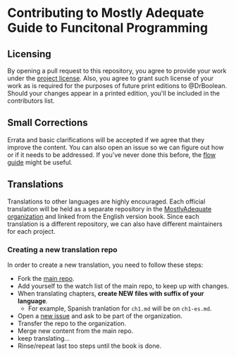 

# Contributing to Mostly Adequate Guide to Funcitonal Programming

## Licensing

By opening a pull request to this repository, you agree to provide your work under the [project license](LICENSE.md). Also, you agree to grant such license of your work as is required for the purposes of future print editions to @DrBoolean. Should your changes appear in a printed edition, you'll be included in the contributors list.

## Small Corrections

Errata and basic clarifications will be accepted if we agree that they improve the content. You can also open an issue so we can figure out how or if it needs to be addressed. If you've never done this before, the [flow guide](https://guides.github.com/introduction/flow/) might be useful.

## Translations

Translations to other languages are highly encouraged. Each official translation will be held as a separate repository in the [MostlyAdequate organization](https://github.com/MostlyAdequate) and linked from the English version book.
Since each translation is a different repository, we can also have different maintainers for each project.

### Creating a new translation repo

In order to create a new translation, you need to follow these steps:

* Fork the [main repo](https://github.com/MostlyAdequate/mostly-adequate-guide).
* Add yourself to the watch list of the main repo, to keep up with changes.
* When translating chapters, **create NEW files with suffix of your language**.
  * For example, Spanish tranlation for `ch1.md` will be on `ch1-es.md`.
* Open a [new issue](https://github.com/MostlyAdequate/mostly-adequate-guide/issues/new) and ask to be part of the organization.
* Transfer the repo to the organization.
* Merge new content from the main repo.
* keep translating...
* Rinse/repeat last too steps until the book is done.
